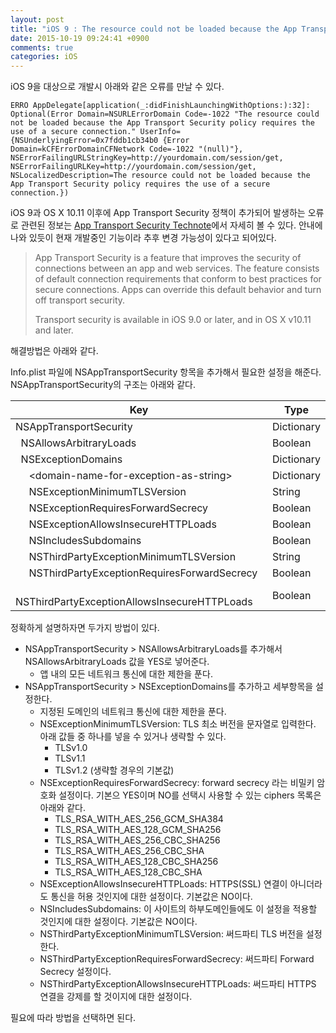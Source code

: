 ```yaml
---
layout: post
title: "iOS 9 : The resource could not be loaded because the App Transport Security policy requires the use of a secure connection 오류"
date: 2015-10-19 09:24:41 +0900
comments: true
categories: iOS
---
```

iOS 9을 대상으로 개발시 아래와 같은 오류를 만날 수 있다.

```
ERRO AppDelegate[application(_:didFinishLaunchingWithOptions:):32]: Optional(Error Domain=NSURLErrorDomain Code=-1022 "The resource could not be loaded because the App Transport Security policy requires the use of a secure connection." UserInfo={NSUnderlyingError=0x7fddb1cb34b0 {Error Domain=kCFErrorDomainCFNetwork Code=-1022 "(null)"}, NSErrorFailingURLStringKey=http://yourdomain.com/session/get, NSErrorFailingURLKey=http://yourdomain.com/session/get, NSLocalizedDescription=The resource could not be loaded because the App Transport Security policy requires the use of a secure connection.})
```

iOS 9과 OS X 10.11 이후에 App Transport Security 정책이 추가되어 발생하는 오류로 관련된 정보는 [App Transport Security Technote](https://developer.apple.com/library/prerelease/ios/technotes/App-Transport-Security-Technote/index.html)에서 자세히 볼 수 있다. 안내에 나와 있듯이 현재 개발중인 기능이라 추후 변경 가능성이 있다고 되어있다.

> App Transport Security is a feature that improves the security of connections between an app and web services. The feature consists of default connection requirements that conform to best practices for secure connections. Apps can override this default behavior and turn off transport security.
>
> Transport security is available in iOS 9.0 or later, and in OS X v10.11 and later.

해결방법은 아래와 같다.

Info.plist 파일에 NSAppTransportSecurity 항목을 추가해서 필요한 설정을 해준다. NSAppTransportSecurity의 구조는 아래와 같다.

| Key | Type |
|-----|------|
| NSAppTransportSecurity | Dictionary |
| &nbsp; NSAllowsArbitraryLoads | Boolean |
| &nbsp; NSExceptionDomains | Dictionary |
| &nbsp;&nbsp;&nbsp;&nbsp; &lt;domain-name-for-exception-as-string&gt; | Dictionary |
| &nbsp;&nbsp;&nbsp;&nbsp; NSExceptionMinimumTLSVersion | String |
| &nbsp;&nbsp;&nbsp;&nbsp; NSExceptionRequiresForwardSecrecy | Boolean |
| &nbsp;&nbsp;&nbsp;&nbsp; NSExceptionAllowsInsecureHTTPLoads | Boolean |
| &nbsp;&nbsp;&nbsp;&nbsp; NSIncludesSubdomains | Boolean |
| &nbsp;&nbsp;&nbsp;&nbsp; NSThirdPartyExceptionMinimumTLSVersion | String |
| &nbsp;&nbsp;&nbsp;&nbsp; NSThirdPartyExceptionRequiresForwardSecrecy | Boolean |
| &nbsp;&nbsp;&nbsp;&nbsp; NSThirdPartyExceptionAllowsInsecureHTTPLoads | Boolean |

정확하게 설명하자면 두가지 방법이 있다.
* NSAppTransportSecurity > NSAllowsArbitraryLoads를 추가해서 NSAllowsArbitraryLoads 값을 YES로 넣어준다.
  * 앱 내의 모든 네트워크 통신에 대한 제한을 푼다.
* NSAppTransportSecurity > NSExceptionDomains를 추가하고 세부항목을 설정한다.
  * 지정된 도메인의 네트워크 통신에 대한 제한을 푼다.
  * NSExceptionMinimumTLSVersion: TLS 최소 버전을 문자열로 입력한다. 아래 값들 중 하나를 넣을 수 있거나 생략할 수 있다.
    * TLSv1.0
    * TLSv1.1
    * TLSv1.2 (생략할 경우의 기본값)
  * NSExceptionRequiresForwardSecrecy: forward secrecy 라는 비밀키 암호화 설정이다. 기본으 YES이며 NO를 선택시 사용할 수 있는 ciphers 목록은 아래와 같다.
    * TLS_RSA_WITH_AES_256_GCM_SHA384
    * TLS_RSA_WITH_AES_128_GCM_SHA256
    * TLS_RSA_WITH_AES_256_CBC_SHA256
    * TLS_RSA_WITH_AES_256_CBC_SHA
    * TLS_RSA_WITH_AES_128_CBC_SHA256
    * TLS_RSA_WITH_AES_128_CBC_SHA
  * NSExceptionAllowsInsecureHTTPLoads: HTTPS(SSL) 연결이 아니더라도 통신을 허용 것인지에 대한 설정이다. 기본값은 NO이다.
  * NSIncludesSubdomains: 이 사이트의 하부도메인들에도 이 설정을 적용할 것인지에 대한 설정이다. 기본값은 NO이다.
  * NSThirdPartyExceptionMinimumTLSVersion: 써드파티 TLS 버전을 설정한다.
  * NSThirdPartyExceptionRequiresForwardSecrecy: 써드파티 Forward Secrecy 설정이다.
  * NSThirdPartyExceptionAllowsInsecureHTTPLoads: 써드파티 HTTPS 연결을 강제를 할 것이지에 대한 설정이다.

필요에 따라 방법을 선택하면 된다.
